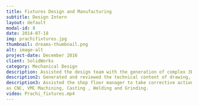 ```yaml
---
title: Fixtures Design and Manufacturing
subtitle: Design Intern
layout: default
modal-id: 8
date: 2014-07-18
img: prachifixtures.jpg
thumbnail: dreams-thumbnail.png
alt: image-alt
project-date: December 2016
client: SolidWorks
category: Mechanical Design
description: Assisted the design team with the generation of complex 3D part drawings and assembly of the generated parts using SolidWorks.
description2: Generated and reviewed the technical content of drawing, engineering specification and reports and other documentation associated with mechanical design.
description3: Assisted the shop floor manager to take corrective actions to improve safety and quality of the product. Gained knowledge about various manufacturing processes such
as CNC, VMC Machining, Casting , Welding and Grinding.
video: Prachi_fixtures.mp4
---
```

